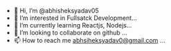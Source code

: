 - 👋 Hi, I’m @abhisheksyadav05
- 👀 I’m interested in Fullsatck Development...
- 🌱 I’m currently learning Reactjs, Nodejs...
- 💞️ I’m looking to collaborate on github ...
- 📫 How to reach me abhsiheksyadav0@gmail.com ...

<!---
abhisheksyadav05/abhisheksyadav05 is a ✨ special ✨ repository because its `README.md` (this file) appears on your GitHub profile.
You can click the Preview link to take a look at your changes.
--->
